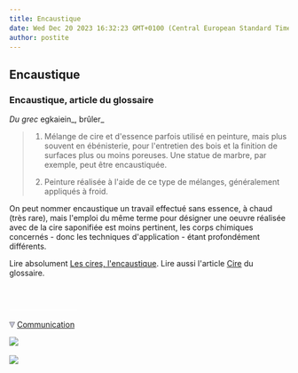 ```yaml
---
title: Encaustique
date: Wed Dec 20 2023 16:32:23 GMT+0100 (Central European Standard Time)
author: postite
---
```


## Encaustique
### Encaustique, article du glossaire
 _Du grec_ egkaiein_, brûler_

> 1. Mélange de cire et d'essence parfois utilisé en peinture, mais plus souvent en ébénisterie, pour l'entretien des bois et la finition de surfaces plus ou moins poreuses. Une statue de marbre, par exemple, peut être encaustiquée.
> 
> 2. Peinture réalisée à l'aide de ce type de mélanges, généralement appliqués à froid.

On peut nommer encaustique un travail effectué sans essence, à chaud (très rare), mais l'emploi du même terme pour désigner une oeuvre réalisée avec de la cire saponifiée est moins pertinent, les corps chimiques concernés - donc les techniques d'application - étant profondément différents.

Lire absolument [Les cires, l'encaustique](cires.html). Lire aussi l'article [Cire](cire.html) du glossaire.



 

 ![](images/transparent122x1.gif)

![](images/flechebas.gif) [Communication](http://www.artrealite.com/annonceurs.htm) 

[![](https://cbonvin.fr/sites/regie.artrealite.com/visuels/campagne1.png)](index-2.html#20131014)

![](https://cbonvin.fr/sites/regie.artrealite.com/visuels/campagne2.png)